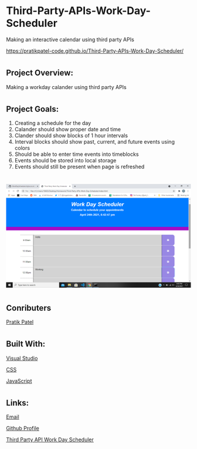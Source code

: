 # Third-Party-APIs-Work-Day-Scheduler
Making an interactive calendar using third party APIs

https://pratikpatel-code.github.io/Third-Party-APIs-Work-Day-Scheduler/

#
## Project Overview:
Making a workday calander using third party APIs

#
## Project Goals:
1. Creating a schedule for the day
2. Calander should show proper date and time
3. Clander should show blocks of 1 hour intervals
4. Interval blocks should show past, current, and future events using colors
5. Should be able to enter time events into timeblocks
6. Events should be stored into local storage
7. Events should still be present when page is refreshed

#
![Screenshot1](./assets/images/screenshot1.png)
#

## Conributers
[Pratik Patel](https://github.com/PratikPatel-Code/)

#
## Built With:
[Visual Studio](https://visualstudio.microsoft.com/)

[CSS](https://www.w3.org/TR/CSS/#css)

[JavaScript](https://www.javascript.com/)


#
## Links:
[Email](pratikpatel_85@yahoo.com)

[Github Profile](https://github.com/PratikPatel-Code/)

[Third Party API Work Day Scheduler](https://pratikpatel-code.github.io/Third-Party-APIs-Work-Day-Scheduler/)